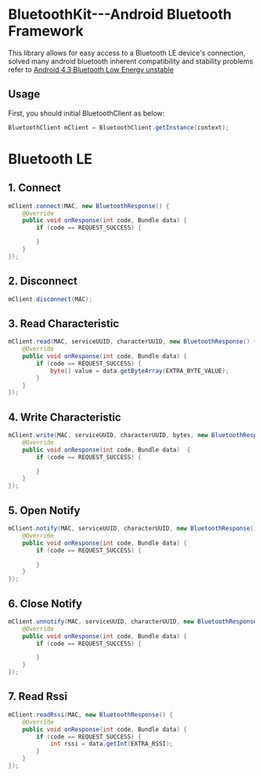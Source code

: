 BluetoothKit---Android Bluetooth Framework
===========================

This library allows for easy access to a Bluetooth LE device's connection, solved many android bluetooth inherent compatibility and stability problems refer to [Android 4.3 Bluetooth Low Energy unstable](http://stackoverflow.com/questions/17870189/android-4-3-bluetooth-low-energy-unstable)

Usage
-----------------------

First, you should initial BluetoothClient as below:

```Java
BluetoothClient mClient = BluetoothClient.getInstance(context);
```

# Bluetooth LE 

## **1. Connect**

```Java
mClient.connect(MAC, new BluetoothResponse() {
    @Override
    public void onResponse(int code, Bundle data) {
        if (code == REQUEST_SUCCESS) {

        }
    }
});
```

## **2. Disconnect**
```Java
mClient.disconnect(MAC);
```

## **3. Read Characteristic**
```Java
mClient.read(MAC, serviceUUID, characterUUID, new BluetoothResponse() {
    @Override
    public void onResponse(int code, Bundle data) {
        if (code == REQUEST_SUCCESS) {
            byte[] value = data.getByteArray(EXTRA_BYTE_VALUE);
        }
    }
});
```

## **4. Write Characteristic**
```Java
mClient.write(MAC, serviceUUID, characterUUID, bytes, new BluetoothResponse() {
    @Override
    public void onResponse(int code, Bundle data)  {
        if (code == REQUEST_SUCCESS) {

        }
    }
});
```

## **5. Open Notify**
```Java
mClient.notify(MAC, serviceUUID, characterUUID, new BluetoothResponse() {
    @Override
    public void onResponse(int code, Bundle data) {
        if (code == REQUEST_SUCCESS) {

        }
    }
});
```

## **6. Close Notify**
```Java
mClient.unnotify(MAC, serviceUUID, characterUUID, new BluetoothResponse() {
    @Override
    public void onResponse(int code, Bundle data) {
        if (code == REQUEST_SUCCESS) {

        }
    }
});
```

## **7. Read Rssi**
```Java
mClient.readRssi(MAC, new BluetoothResponse() {
    @Override
    public void onResponse(int code, Bundle data) {
        if (code == REQUEST_SUCCESS) {
            int rssi = data.getInt(EXTRA_RSSI);
        }
    }
});
```
